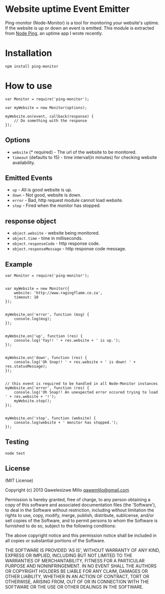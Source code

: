 # Website uptime Event Emitter

Ping-monitor (Node-Monitor) is a tool for monitoring your website's uptime. If the website is up or down an event is emitted. This module is extracted from [Node Ping](https://github.com/qawemlilo/node-ping), an uptime app I wrote recently.

# Installation
```
npm install ping-monitor
```


# How to use
```
var Monitor = require('ping-monitor');

var myWebsite = new Monitor(options);

myWebsite.on(event, callback(response) {
    // Do something with the response 
});
```


## Options

- `website` (* required) - The url of the website to be monitored.
- `timeout` (defaults to 15) - time interval(in minutes) for checking website availability.



## Emitted Events

- `up` - All is good website is up.
- `down` - Not good, website is down.
- `error` - Bad, http request module cannot load website.
- `stop` - Fired when the monitor has stopped.



## response object

- `object.website` - website being monitored.
- `object.time` - time in milliseconds.
- `object.responseCode` - http response code.
- `object.responseMessage` -  http response code message.



## Example
```
var Monitor = require('ping-monitor');


var myWebsite = new Monitor({
    website: 'http://www.ragingflame.co.za',
    timeout: 10
});


myWebsite.on('error', function (msg) {
    console.log(msg);
});


myWebsite.on('up', function (res) {
    console.log('Yay!! ' + res.website + ' is up.');
});


myWebsite.on('down', function (res) {
    console.log('Oh Snap!! ' + res.website + ' is down! ' + res.statusMessage);
});


// this event is required to be handled in all Node-Monitor instances
myWebsite.on('error', function (res) {
    console.log('Oh Snap!! An unexpected error occured trying to load ' + res.website + '!');
    myWebsite.stop();
});


myWebsite.on('stop', function (website) {
    console.log(website + ' monitor has stopped.');
});
```


## Testing
```
node test
```


## License

(MIT License)

Copyright (c) 2013 Qawelesizwe Mlilo <qawemlilo@gmail.com>

Permission is hereby granted, free of charge, to any person obtaining a copy of this software and associated documentation files (the 'Software'), to deal in the Software without restriction, including without limitation the rights to use, copy, modify, merge, publish, distribute, sublicense, and/or sell copies of the Software, and to permit persons to whom the Software is furnished to do so, subject to the following conditions:

The above copyright notice and this permission notice shall be included in all copies or substantial portions of the Software.

THE SOFTWARE IS PROVIDED 'AS IS', WITHOUT WARRANTY OF ANY KIND, EXPRESS OR IMPLIED, INCLUDING BUT NOT LIMITED TO THE WARRANTIES OF MERCHANTABILITY, FITNESS FOR A PARTICULAR PURPOSE AND NONINFRINGEMENT. IN NO EVENT SHALL THE AUTHORS OR COPYRIGHT HOLDERS BE LIABLE FOR ANY CLAIM, DAMAGES OR OTHER LIABILITY, WHETHER IN AN ACTION OF CONTRACT, TORT OR OTHERWISE, ARISING FROM, OUT OF OR IN CONNECTION WITH THE SOFTWARE OR THE USE OR OTHER DEALINGS IN THE SOFTWARE.



